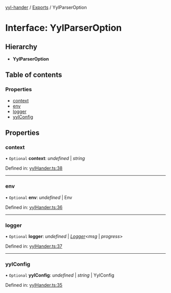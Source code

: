 [yyl-hander](../README.md) / [Exports](../modules.md) / YylParserOption

# Interface: YylParserOption

## Hierarchy

* **YylParserOption**

## Table of contents

### Properties

- [context](yylparseroption.md#context)
- [env](yylparseroption.md#env)
- [logger](yylparseroption.md#logger)
- [yylConfig](yylparseroption.md#yylconfig)

## Properties

### context

• `Optional` **context**: *undefined* \| *string*

Defined in: [yylHander.ts:38](https://github.com/jackness1208/yyl-hander/blob/4886e59/src/yylHander.ts#L38)

___

### env

• `Optional` **env**: *undefined* \| Env

Defined in: [yylHander.ts:36](https://github.com/jackness1208/yyl-hander/blob/4886e59/src/yylHander.ts#L36)

___

### logger

• `Optional` **logger**: *undefined* \| [*Logger*](../modules.md#logger)<*msg* \| *progress*\>

Defined in: [yylHander.ts:37](https://github.com/jackness1208/yyl-hander/blob/4886e59/src/yylHander.ts#L37)

___

### yylConfig

• `Optional` **yylConfig**: *undefined* \| *string* \| YylConfig

Defined in: [yylHander.ts:35](https://github.com/jackness1208/yyl-hander/blob/4886e59/src/yylHander.ts#L35)
